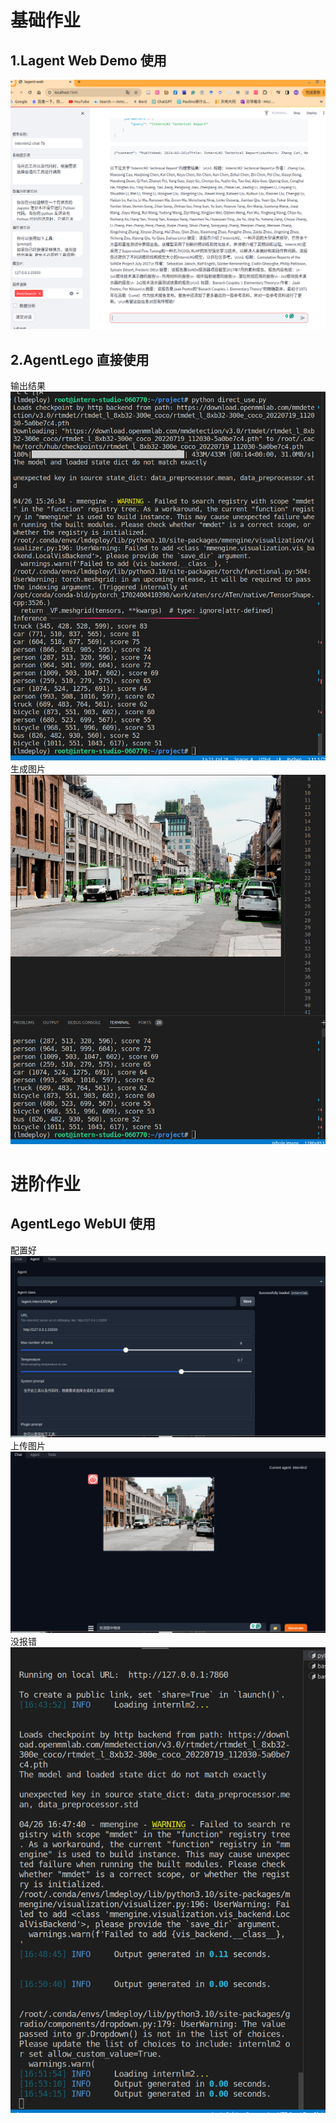 # 基础作业
## 1.Lagent Web Demo 使用 
![](a1.png)

## 2.AgentLego 直接使用
输出结果
![](a2.png)
生成图片
![](a3.png)

# 进阶作业
## AgentLego WebUI 使用
配置好
![](b1.png)
上传图片
![](b2.png)
没报错
![](b3.png)